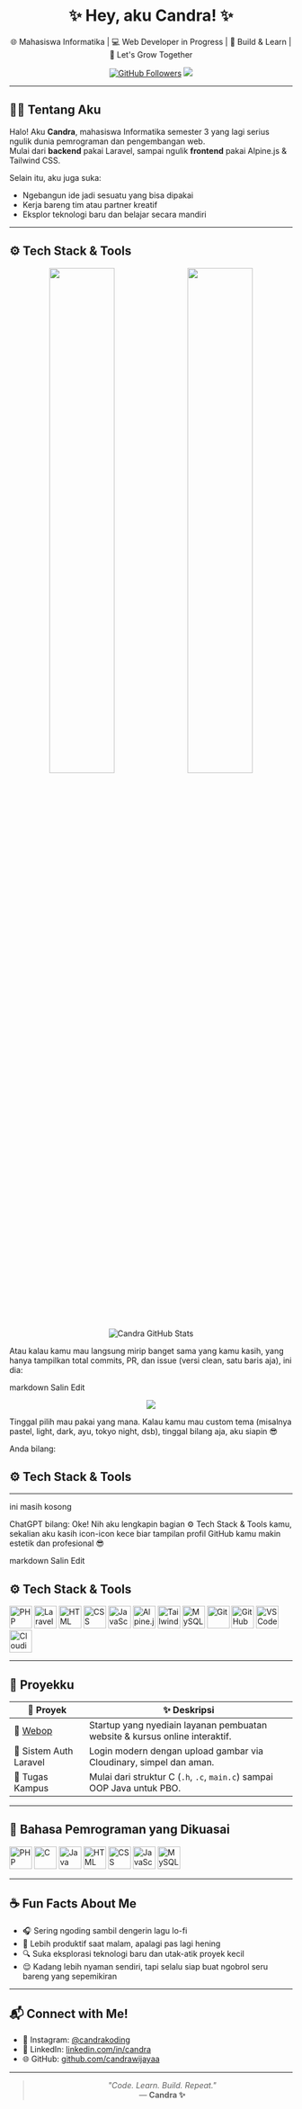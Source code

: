 <h1 align="center">✨ Hey, aku Candra! ✨</h1>

<p align="center">
  🌐 Mahasiswa Informatika | 💻 Web Developer in Progress | 🎯 Build & Learn | 🚀 Let's Grow Together  
</p>

<p align="center">
  <a href="https://github.com/candrawijayaa"><img src="https://img.shields.io/github/followers/candrawijayaa?label=Follow&style=social" alt="GitHub Followers"></a>
  <a href="mailto:candrawijayaa@email.com"><img src="https://img.shields.io/badge/email-candrawijayaa%40email.com-blue?style=flat&logo=gmail"></a>
</p>

---

## 🧑‍💻 Tentang Aku

Halo! Aku **Candra**, mahasiswa Informatika semester 3 yang lagi serius ngulik dunia pemrograman dan pengembangan web.  
Mulai dari **backend** pakai Laravel, sampai ngulik **frontend** pakai Alpine.js & Tailwind CSS.  

Selain itu, aku juga suka:
- Ngebangun ide jadi sesuatu yang bisa dipakai
- Kerja bareng tim atau partner kreatif
- Eksplor teknologi baru dan belajar secara mandiri

---

## ⚙️ Tech Stack & Tools
<p align="center">
  <img src="https://github-readme-stats.vercel.app/api?username=candrawijayaa&show_icons=true&theme=radical" width="48%" />
  <img src="https://github-readme-stats.vercel.app/api/top-langs/?username=candrawijayaa&layout=compact&theme=radical" width="48%" />
</p>

<p align="center">
  <img src="https://github-readme-stats.vercel.app/api?username=candrawijayaa&hide=prs,issues,contribs&show_icons=true&theme=tokyonight" alt="Candra GitHub Stats" />
</p>
Atau kalau kamu mau langsung mirip banget sama yang kamu kasih, yang hanya tampilkan total commits, PR, dan issue (versi clean, satu baris aja), ini dia:

markdown
Salin
Edit
<p align="center">
  <img src="https://github-readme-stats.vercel.app/api?username=candrawijayaa&hide=contribs&count_private=true&show_icons=true&theme=github_dark&include_all_commits=true" />
</p>
Tinggal pilih mau pakai yang mana. Kalau kamu mau custom tema (misalnya pastel, light, dark, ayu, tokyo night, dsb), tinggal bilang aja, aku siapin 😎







Anda bilang:
## ⚙️ Tech Stack & Tools


---
ini masih kosong


ChatGPT bilang:
Oke! Nih aku lengkapin bagian ⚙️ Tech Stack & Tools kamu, sekalian aku kasih icon-icon kece biar tampilan profil GitHub kamu makin estetik dan profesional 😎

markdown
Salin
Edit
## ⚙️ Tech Stack & Tools

<p align="left">
  <!-- Backend -->
  <img src="https://cdn.jsdelivr.net/gh/devicons/devicon/icons/php/php-original.svg" alt="PHP" width="40" height="40"/>
  <img src="https://cdn.jsdelivr.net/gh/devicons/devicon/icons/laravel/laravel-plain.svg" alt="Laravel" width="40" height="40"/>

  <!-- Frontend -->
  <img src="https://cdn.jsdelivr.net/gh/devicons/devicon/icons/html5/html5-original.svg" alt="HTML" width="40" height="40"/>
  <img src="https://cdn.jsdelivr.net/gh/devicons/devicon/icons/css3/css3-original.svg" alt="CSS" width="40" height="40"/>
  <img src="https://cdn.jsdelivr.net/gh/devicons/devicon/icons/javascript/javascript-original.svg" alt="JavaScript" width="40" height="40"/>
  <img src="https://api.iconify.design/simple-icons:alpine.js.svg?color=%2300a2ff" alt="Alpine.js" width="40" height="40"/>
  <img src="https://cdn.jsdelivr.net/gh/devicons/devicon/icons/tailwindcss/tailwindcss-plain.svg" alt="TailwindCSS" width="40" height="40"/>

  <!-- Database -->
  <img src="https://cdn.jsdelivr.net/gh/devicons/devicon/icons/mysql/mysql-original.svg" alt="MySQL" width="40" height="40"/>

  <!-- Tools -->
  <img src="https://cdn.jsdelivr.net/gh/devicons/devicon/icons/git/git-original.svg" alt="Git" width="40" height="40"/>
  <img src="https://cdn.jsdelivr.net/gh/devicons/devicon/icons/github/github-original.svg" alt="GitHub" width="40" height="40"/>
  <img src="https://cdn.jsdelivr.net/gh/devicons/devicon/icons/vscode/vscode-original.svg" alt="VSCode" width="40" height="40"/>
  <img src="https://api.iconify.design/simple-icons:cloudinary.svg?color=%2300a8ff" alt="Cloudinary" width="40" height="40"/>
</p>

---


## 🌟 Proyekku

| 🚀 Proyek              | ✨ Deskripsi                                                                 |
|------------------------|------------------------------------------------------------------------------|
| 🔗 [Webop](https://webop.site)        | Startup yang nyediain layanan pembuatan website & kursus online interaktif. |
| 🔐 Sistem Auth Laravel  | Login modern dengan upload gambar via Cloudinary, simpel dan aman.          |
| 🧩 Tugas Kampus         | Mulai dari struktur C (`.h`, `.c`, `main.c`) sampai OOP Java untuk PBO.     |

---

## 🧠 Bahasa Pemrograman yang Dikuasai

<p align="left">
  <img src="https://cdn.jsdelivr.net/gh/devicons/devicon/icons/php/php-original.svg" alt="PHP" width="40" height="40"/>
  <img src="https://cdn.jsdelivr.net/gh/devicons/devicon/icons/c/c-original.svg" alt="C" width="40" height="40"/>
  <img src="https://cdn.jsdelivr.net/gh/devicons/devicon/icons/java/java-original.svg" alt="Java" width="40" height="40"/>
  <img src="https://cdn.jsdelivr.net/gh/devicons/devicon/icons/html5/html5-original.svg" alt="HTML" width="40" height="40"/>
  <img src="https://cdn.jsdelivr.net/gh/devicons/devicon/icons/css3/css3-original.svg" alt="CSS" width="40" height="40"/>
  <img src="https://cdn.jsdelivr.net/gh/devicons/devicon/icons/javascript/javascript-original.svg" alt="JavaScript" width="40" height="40"/>
  <img src="https://cdn.jsdelivr.net/gh/devicons/devicon/icons/mysql/mysql-original.svg" alt="MySQL" width="40" height="40"/>
</p>


---

## ☕ Fun Facts About Me

- 🎧 Sering ngoding sambil dengerin lagu lo-fi
- 🌙 Lebih produktif saat malam, apalagi pas lagi hening
- 🔍 Suka eksplorasi teknologi baru dan utak-atik proyek kecil
- 😌 Kadang lebih nyaman sendiri, tapi selalu siap buat ngobrol seru bareng yang sepemikiran

---

## 📬 Connect with Me!

- 📸 Instagram: [@candrakoding](https://instagram.com/candrakoding)
- 💼 LinkedIn: [linkedin.com/in/candra](https://linkedin.com/in/candra)
- 🌐 GitHub: [github.com/candrawijayaa](https://github.com/candrawijayaa)

---

<blockquote align="center">
  <i>"Code. Learn. Build. Repeat."</i><br/>
  — <b>Candra ✨</b>
</blockquote>
